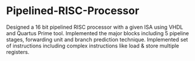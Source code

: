 # Pipelined-RISC-Processor
Designed a 16 bit pipelined RISC processor with a given ISA using VHDL and Quartus Prime tool.
Implemented the major blocks including 5 pipeline stages, forwarding unit and branch prediction
technique.
Implemented set of instructions including complex instructions like load & store multiple registers.

